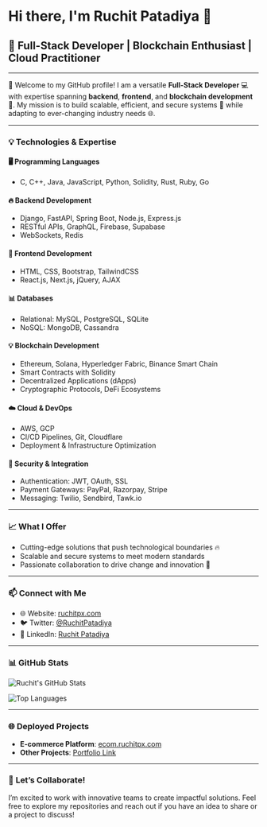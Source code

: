 # Hi there, I'm **Ruchit Patadiya** 👋

## 🚀 Full-Stack Developer | Blockchain Enthusiast | Cloud Practitioner

---

🌟 Welcome to my GitHub profile! I am a versatile **Full-Stack Developer** 💻 with expertise spanning **backend**, **frontend**, and **blockchain development** 🔗. My mission is to build scalable, efficient, and secure systems 🚀 while adapting to ever-changing industry needs 🌐.

---

### 💡 **Technologies & Expertise**

#### 🖥️ **Programming Languages**
- C, C++, Java, JavaScript, Python, Solidity, Rust, Ruby, Go

#### 🔥 **Backend Development**
- Django, FastAPI, Spring Boot, Node.js, Express.js
- RESTful APIs, GraphQL, Firebase, Supabase
- WebSockets, Redis

#### 🎨 **Frontend Development**
- HTML, CSS, Bootstrap, TailwindCSS
- React.js, Next.js, jQuery, AJAX

#### 📊 **Databases**
- Relational: MySQL, PostgreSQL, SQLite
- NoSQL: MongoDB, Cassandra

#### 💡 **Blockchain Development**
- Ethereum, Solana, Hyperledger Fabric, Binance Smart Chain
- Smart Contracts with Solidity
- Decentralized Applications (dApps)
- Cryptographic Protocols, DeFi Ecosystems

#### ☁️ **Cloud & DevOps**
- AWS, GCP
- CI/CD Pipelines, Git, Cloudflare
- Deployment & Infrastructure Optimization

#### 🔐 **Security & Integration**
- Authentication: JWT, OAuth, SSL
- Payment Gateways: PayPal, Razorpay, Stripe
- Messaging: Twilio, Sendbird, Tawk.io

---

### 📈 **What I Offer**
- Cutting-edge solutions that push technological boundaries 🔥
- Scalable and secure systems to meet modern standards
- Passionate collaboration to drive change and innovation 🌟

---

### 📫 **Connect with Me**
- 🌐 Website: [ruchitpx.com](https://ruchitpx.com)
- 🐦 Twitter: [@RuchitPatadiya](https://twitter.com/ruchitpx)
- 💼 LinkedIn: [Ruchit Patadiya](https://linkedin.com/in/ruchitpx)

---

### 📊 **GitHub Stats**
![Ruchit's GitHub Stats](https://github-readme-stats.vercel.app/api?username=ruchitpx&show_icons=true&theme=radical)

![Top Languages](https://github-readme-stats.vercel.app/api/top-langs/?username=ruchitpx&layout=compact&theme=radical)

---

### 🌐 **Deployed Projects**
- **E-commerce Platform**: [ecom.ruchitpx.com](https://ruchitpx.pythonanywhere.com)
- **Other Projects**: [Portfolio Link](https://ruchitpx.com/projects)

---

### 🤝 **Let’s Collaborate!**
I’m excited to work with innovative teams to create impactful solutions. Feel free to explore my repositories and reach out if you have an idea to share or a project to discuss!
